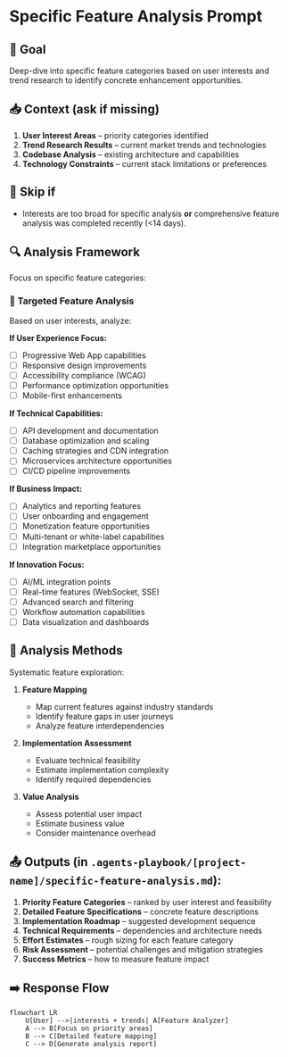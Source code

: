 # Specific Feature Analysis Prompt

## 🎯 Goal
Deep-dive into specific feature categories based on user interests and trend research to identify concrete enhancement opportunities.

## 📥 Context (ask if missing)
1. **User Interest Areas** – priority categories identified
2. **Trend Research Results** – current market trends and technologies
3. **Codebase Analysis** – existing architecture and capabilities
4. **Technology Constraints** – current stack limitations or preferences

## 🚦 Skip if
- Interests are too broad for specific analysis **or** comprehensive feature analysis was completed recently (<14 days).

## 🔍 Analysis Framework
Focus on specific feature categories:

### 🎯 **Targeted Feature Analysis**
Based on user interests, analyze:

**If User Experience Focus:**
- [ ] Progressive Web App capabilities
- [ ] Responsive design improvements
- [ ] Accessibility compliance (WCAG)
- [ ] Performance optimization opportunities
- [ ] Mobile-first enhancements

**If Technical Capabilities:**
- [ ] API development and documentation
- [ ] Database optimization and scaling
- [ ] Caching strategies and CDN integration
- [ ] Microservices architecture opportunities
- [ ] CI/CD pipeline improvements

**If Business Impact:**
- [ ] Analytics and reporting features
- [ ] User onboarding and engagement
- [ ] Monetization feature opportunities
- [ ] Multi-tenant or white-label capabilities
- [ ] Integration marketplace opportunities

**If Innovation Focus:**
- [ ] AI/ML integration points
- [ ] Real-time features (WebSocket, SSE)
- [ ] Advanced search and filtering
- [ ] Workflow automation capabilities
- [ ] Data visualization and dashboards

## 🔧 Analysis Methods
Systematic feature exploration:

1. **Feature Mapping**
   - Map current features against industry standards
   - Identify feature gaps in user journeys
   - Analyze feature interdependencies

2. **Implementation Assessment**
   - Evaluate technical feasibility
   - Estimate implementation complexity
   - Identify required dependencies

3. **Value Analysis**
   - Assess potential user impact
   - Estimate business value
   - Consider maintenance overhead

## 📤 Outputs (in `.agents-playbook/[project-name]/specific-feature-analysis.md`):
1. **Priority Feature Categories** – ranked by user interest and feasibility
2. **Detailed Feature Specifications** – concrete feature descriptions
3. **Implementation Roadmap** – suggested development sequence
4. **Technical Requirements** – dependencies and architecture needs
5. **Effort Estimates** – rough sizing for each feature category
6. **Risk Assessment** – potential challenges and mitigation strategies
7. **Success Metrics** – how to measure feature impact

## ➡️ Response Flow
```mermaid
flowchart LR
    U[User] -->|interests + trends| A[Feature Analyzer]
    A --> B[Focus on priority areas]
    B --> C[Detailed feature mapping]
    C --> D[Generate analysis report]
```